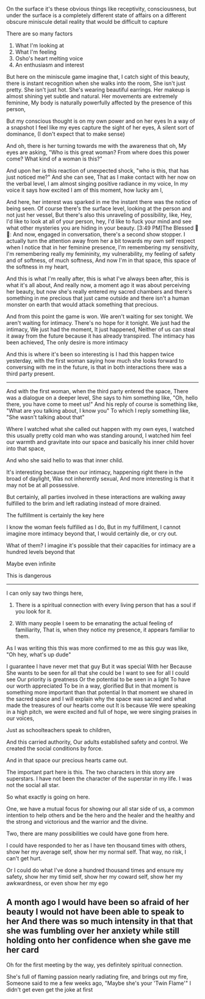 On the surface it's these obvious things like receptivity, consciousness, 
but under the surface is a completely different state of affairs on a different obscure miniscule detail reality that would be difficult to capture 

There are so many factors
1. What I'm looking at 
2. What I'm feeling
3. Osho's heart melting voice 
4. An enthusiasm and interest 

But here on the miniscule game imagine that, 
I catch sight of this beauty, there is instant recognition when she walks into the room, 
She isn't just pretty. She isn't just hot. 
She's wearing beautiful earrings. 
Her makeup is almost shining yet subtle and natural.
Her movements are extremely feminine, 
My body is naturally powerfully affected by the presence of this person, 

But my conscious thought is on my own power and on her eyes 
In a way of a snapshot I feel like my eyes capture the sight of her eyes, 
A silent sort of dominance, 
(I don't expect that to make sense) 

And oh, there is her turning towards me with the awareness that oh, 
My eyes are asking, 
"Who is this great woman? From where does this power come? What kind of a woman is this?" 

And upon her is this reaction of unexpected shock, "who is this, that has just noticed me?" 
And she can see, 
That as I make contact with her now on the verbal level, 
I am almost singing positive radiance in my voice, 
In my voice it says how excited I am of this moment, how lucky am I, 

And here, her interest was sparked in me the instant there was the notice of being seen. 
Of course there's the surface level, looking at the person and not just her vessel, 
But there's also this unraveling of possibility, like, 
Hey, I'd like to look at all of your person, hey, I'd like to fuck your mind and see what other mysteries you are hiding in your beauty.
[3:49 PM]The Blessed 🧞✨: And now, engaged in conversation, 
there's a second show stopper. 
I actually turn the attention away from her a bit towards my own self respect when I notice that in her feminine presence, 
I'm remembering my sensitivity, I'm remembering really my femininity, my vulnerability, my feeling of safety and of softness, of much softness, 
And now I'm in that space, this space of the softness in my heart, 

And this is what I'm really after, this is what I've always been after, this is what it's all about, 
And really now, a moment ago it was about perceiving her beauty, 
but now she's really entered my sacred chambers and there's something in me precious that just came outside and there isn't a human monster on earth that would attack something that precious. 

And from this point the game is won. 
We aren't waiting for sex tonight. 
We aren't waiting for intimacy. 
There's no hope for it tonight.
We just had the intimacy, 
We just had the moment, 
It just happened, 
Neither of us can steal it away from the future because it has already transpired. 
The intimacy has been achieved, 
The only desire is more intimacy 


And this is where it's been so interesting is I had this happen twice yesterday, with the first woman saying how much she looks forward to conversing with me in the future, 
is that in both interactions there was a third party present.

---

And with the first woman, 
when the third party entered the space,
There was a dialogue on a deeper level, 
She says to him something like,
"Oh, hello there, you have come to meet us!" 
And his reply of course is something like,
"What are you talking about, I know you" 
To which I reply something like, 
"She wasn't talking about that"


Where I watched what she called out happen with my own eyes, 
I watched this usually pretty cold man who was standing around, 
I watched him feel our warmth and gravitate into our space and basically his inner child hover into that space, 

And who she said hello to was that inner child.

It's interesting because then our intimacy, happening right there in the broad of daylight, 
Was not inherently sexual,
And more interesting is that it may not be at all possessive.

But certainly, all parties involved in these interactions are walking away fulfilled to the brim and left radiating instead of more drained. 

The fulfillment is certainly the key here

I know the woman feels fulfilled as I do, 
But in my fulfillment, 
I cannot imagine more intimacy beyond that, 
I would certainly die, or cry out.

What of them? I imagine it's possible that their capacities for intimacy are a hundred levels beyond that

Maybe even infinite

This is dangerous 

---

I can only say two things here, 
1. There is a spiritual connection with every living person that has a soul if you look for it. 

2. With many people I seem to be emanating the actual feeling of familiarity, 
That is, when they notice my presence, it appears familiar to them. 

As I was writing this this was more confirmed to me as this guy was like,
"Oh hey, what's up dude" 

I guarantee I have never met that guy
But it was special
With her
Because
She wants to be seen for all that she could be
I want to see for all I could see
Our priority is greatness
Or the potential to be seen in a light
To have our worth appreciated
To be in a way, glorified
But in that moment is something more important than that potential
In that moment we shared in the sacred space and I will explain why the space was sacred and what made the treasures of our hearts come out
It is because
We were speaking in a high pitch, 
we were excited and full of hope, we were singing praises in our voices, 

Just as schoolteachers speak to children,

And this carried authority, 
Our adults established safety and control. 
We created the social conditions by force.

And in that space our precious hearts came out.

The important part here is this. 
The two characters in this story are superstars. 
I have not been the character of the superstar in my life. 
I was not the social all star. 

So what exactly is going on here. 

One, we have a mutual focus for showing our all star side of us, 
a common intention to help others and be the hero and the healer and the healthy and the strong and victorious and the warrior and the divine.

Two, there are many possibilities we could have gone from here.

I could have responded to her as I have ten thousand times with others,  show her my average self, show her my normal self.
That way, no risk, I can't get hurt. 

Or I could do what I've done a hundred  thousand times and ensure my safety, show her my timid self, show her my coward self, show her my awkwardness, or even show her my ego

A month ago I would have been so afraid of her beauty I would not have been able to speak to her
And there was so much intensity in that that she was fumbling over her anxiety while still holding onto her confidence when she gave me her card
-

Oh for the first meeting by the way, yes definitely spiritual connection. 

She's full of flaming passion nearly radiating fire, and brings out my fire, 
Someone said to me a few weeks ago, 
"Maybe she's your 'Twin Flame'"
I didn't get even get the joke at first